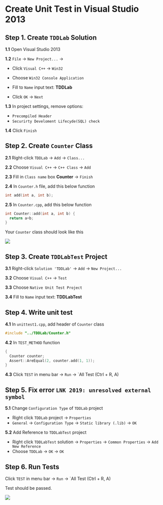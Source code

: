 # Create Unit Test in Visual Studio 2013

## Step 1. Create `TDDLab` Solution

**1.1** Open Visual Studio 2013

**1.2** `File` ->  `New Project...` ->

* Click `Visual C++` -> `Win32`

* Choose `Win32 Console Application`

* Fill to `Name` input text: **TDDLab**

* Click `OK` -> `Next`

**1.3** In project settings, remove options:

* `Precompiled Header`
* `Securirty Develoment Lifecyde(SQL) check`

**1.4** Click `Finish`

## Step 2. Create `Counter` Class

**2.1** Right-click `TDDLab` -> `Add` -> `Class...`

**2.2** Choose `Visual C++` -> `C++ Class` -> `Add`

**2.3** Fill in `Class name` box **Counter** -> `Finish`

**2.4** In `Counter.h` file, add this below function

```cpp
int add(int a, int b);
```

**2.5** In `Counter.cpp`, add this below function

```cpp
int Counter::add(int a, int b) {
  return a+b;
}
```

Your `Counter` class should look like this

![](https://lh3.googleusercontent.com/MeGn9mLmTTdYtcc-F1HeS7cm5v5QhmmLpPKa35QUeIqDOaKWHhqHlYZilL-sDIFH4993R0dgck4ZfQ=w745-h434-no)

## Step 3. Create `TDDLabTest` Project

**3.1** Right-click `Solution 'TDDLab'` -> `Add` -> `New Project...`

**3.2** Choose `Visual C++` -> `Test`

**3.3** Choose `Native Unit Test Project`

**3.4** Fill to `Name` input text: **TDDLabTest**

## Step 4. Write unit test

**4.1**  In `unittest1.cpp`, add header of `Counter` class

```cpp
#include "../TDDLab/Counter.h"
```

**4.2** In `TEST_METHOD` function

```cpp
{
  Counter counter;
  Assert::AreEqual(2, counter.add(1, 1));
}
```

**4.3** Click `TEST` in menu bar -> `Run` -> `All Test (Ctrl + R, A)

## Step 5. Fix error `LNK 2019: unresolved external symbol`

**5.1** Change `Configuration Type` of `TDDLab` project

* Right click  `TDDLab` project -> `Properties`
* `General` -> `Configuration Type` -> `Static library (.lib)` -> `OK`

**5.2** Add Reference to `TDDLabTest` project

* Right click `TDDLabTest` solution -> `Properties` -> `Common Properties` -> `Add New Reference `
* Choose `TDDLab` -> `OK` -> `OK`

## Step 6. Run Tests

Click `TEST` in menu bar -> `Run` -> `All Test (Ctrl + R, A)

Test should be passed.

![](https://lh3.googleusercontent.com/OePw8s2rRtk1ygSbCyOOGx7TQAL1tiJoE4cBM1_YTtauTP4Gcb0KhsR9PWInbAxaGLJDg8W7HsDumQ=w747-h434-no)

